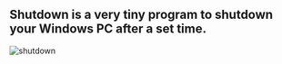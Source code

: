 Shutdown is a very tiny program to shutdown your Windows PC after a set time.
---

![shutdown](https://user-images.githubusercontent.com/5625787/36952285-dc675f64-2061-11e8-98ca-a0925e2e72d1.JPG)
